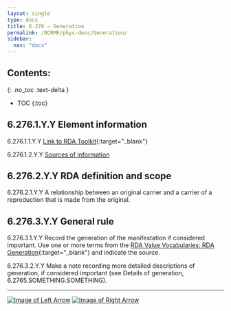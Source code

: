 ```yaml
---
layout: single
type: docs
title: 6.276 — Generation
permalink: /DCRMR/phys-desc/Generation/
sidebar:
  nav: "docs"
---
```


## Contents:
{: .no_toc .text-delta }

- TOC
{:toc}

## 6.276.1.Y.Y Element information

<a name="6.276.1.1.Y.Y">6.276.1.1.Y.Y</a> [Link to RDA Toolkit]( https://access.rdatoolkit.org/Content/Index?externalId=en-US_ala-d78bb586-ccb0-314f-8dc1-3f6747e22e53){:target="_blank"}

<a name="6.276.1.2.Y.Y">6.276.1.2.Y.Y</a> [Sources of information](/DCRMR/phys-desc/#6011-sources-of-information) 

## 6.276.2.Y.Y RDA definition and scope

<a name="6.276.2.1.Y.Y">6.276.2.1.Y.Y</a> A relationship between an original carrier and a carrier of a reproduction that is made from the original.

## 6.276.3.Y.Y General rule

<a name="6.276.3.1.Y.Y">6.276.3.1.Y.Y</a> Record the generation of the manifestation if considered important. Use one or more terms from the [RDA Value Vocabularies: RDA Generation](http://www.rdaregistry.info/termList/RDAGeneration/){:target="_blank"} and indicate the source.

<a name="6.276.3.2.Y.Y">6.276.3.2.Y.Y</a> Make a note recording more detailed descriptions of generation, if considered important (see Details of generation, 6.2765.SOMETHING.SOMETHING).

---

[![Image of Left Arrow](https://rbms-bsc.github.io/DCRMR/assets/pictures/navigation/Arrow_Left.png "6.275 — Details of production method")](/DCRMR/phys-desc/Details-of-production-method/) [![Image of Right Arrow](https://rbms-bsc.github.io/DCRMR/assets/pictures/navigation/Arrow_Right.png "6.2765 — Details of generation")](/DCRMR/phys-desc/Details-of-generation/)
